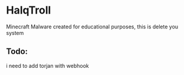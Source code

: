# HalqTroll
Minecraft Malware created for educational purposes, this is delete you system

## Todo:
i need to add torjan with webhook
